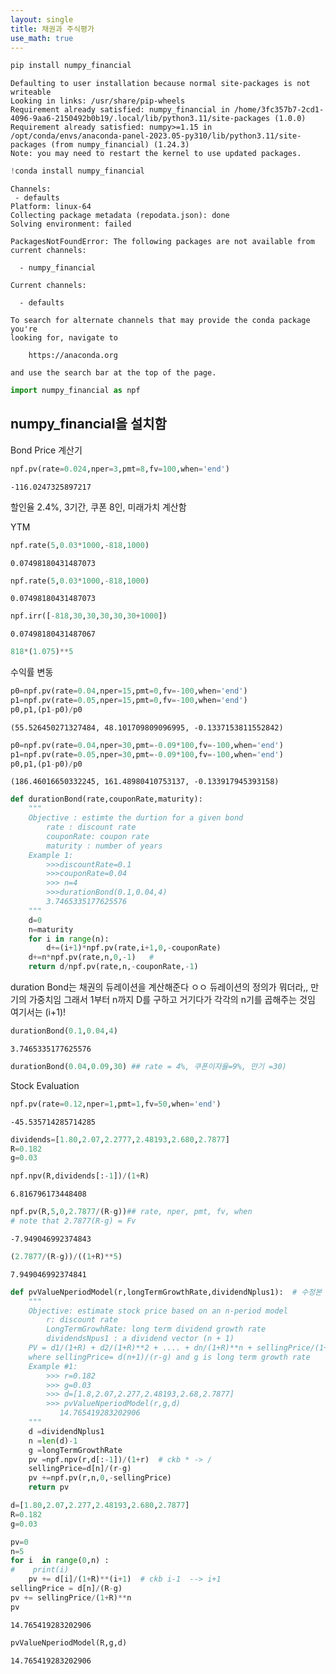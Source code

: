 ```yaml
---
layout: single
title: 채권과 주식평가
use_math: true
---
```


```python
pip install numpy_financial
```

    Defaulting to user installation because normal site-packages is not writeable
    Looking in links: /usr/share/pip-wheels
    Requirement already satisfied: numpy_financial in /home/3fc357b7-2cd1-4096-9aa6-2150492b0b19/.local/lib/python3.11/site-packages (1.0.0)
    Requirement already satisfied: numpy>=1.15 in /opt/conda/envs/anaconda-panel-2023.05-py310/lib/python3.11/site-packages (from numpy_financial) (1.24.3)
    Note: you may need to restart the kernel to use updated packages.



```python
!conda install numpy_financial
```

    Channels:
     - defaults
    Platform: linux-64
    Collecting package metadata (repodata.json): done
    Solving environment: failed
    
    PackagesNotFoundError: The following packages are not available from current channels:
    
      - numpy_financial
    
    Current channels:
    
      - defaults
    
    To search for alternate channels that may provide the conda package you're
    looking for, navigate to
    
        https://anaconda.org
    
    and use the search bar at the top of the page.
    
    



```python
import numpy_financial as npf
```

## numpy_financial을 설치함

Bond Price 계산기


```python
npf.pv(rate=0.024,nper=3,pmt=8,fv=100,when='end')
```




    -116.0247325897217



할인율 2.4%, 3기간, 쿠폰 8인, 미래가치 계산함

YTM


```python
npf.rate(5,0.03*1000,-818,1000) 
```




    0.07498180431487073




```python
npf.rate(5,0.03*1000,-818,1000)
```




    0.07498180431487073




```python
npf.irr([-818,30,30,30,30,30+1000])
```




    0.07498180431487067




```python
818*(1.075)**5
```

수익률 변동


```python
p0=npf.pv(rate=0.04,nper=15,pmt=0,fv=-100,when='end')
p1=npf.pv(rate=0.05,nper=15,pmt=0,fv=-100,when='end')
p0,p1,(p1-p0)/p0
```




    (55.526450271327484, 48.101709809096995, -0.1337153811552842)




```python
p0=npf.pv(rate=0.04,nper=30,pmt=-0.09*100,fv=-100,when='end')
p1=npf.pv(rate=0.05,nper=30,pmt=-0.09*100,fv=-100,when='end')
p0,p1,(p1-p0)/p0
```




    (186.46016650332245, 161.48980410753137, -0.133917945393158)




```python
def durationBond(rate,couponRate,maturity):
    """
    Objective : estimte the durtion for a given bond
        rate : discount rate
        couponRate: coupon rate
        maturity : number of years
    Example 1: 
        >>>discountRate=0.1
        >>>couponRate=0.04
        >>> n=4
        >>>durationBond(0.1,0.04,4)
        3.7465335177625576
    """
    d=0
    n=maturity
    for i in range(n):
        d+=(i+1)*npf.pv(rate,i+1,0,-couponRate)
    d+=n*npf.pv(rate,n,0,-1)   #
    return d/npf.pv(rate,n,-couponRate,-1)
```

duration Bond는 채권의 듀레이션을 계산해준다 ㅇㅇ 듀레이션의 정의가 뭐더라,, 만기의 가중치임 그래서 1부터 n까지 D를 구하고 거기다가 각각의 n기를 곱해주는 것임 여기서는 (i+1)!


```python
durationBond(0.1,0.04,4)
```




    3.7465335177625576




```python
durationBond(0.04,0.09,30) ## rate = 4%, 쿠폰이자율=9%, 만기 =30)
```

Stock Evaluation


```python
npf.pv(rate=0.12,nper=1,pmt=1,fv=50,when='end')
```




    -45.535714285714285




```python
dividends=[1.80,2.07,2.2777,2.48193,2.680,2.7877]
R=0.182
g=0.03
```


```python
npf.npv(R,dividends[:-1])/(1+R)
```




    6.816796173448408




```python
npf.pv(R,5,0,2.7877/(R-g))## rate, nper, pmt, fv, when 
# note that 2.7877(R-g) = Fv
```




    -7.949046992374843




```python
(2.7877/(R-g))/((1+R)**5)
```




    7.949046992374841




```python
def pvValueNperiodModel(r,longTermGrowthRate,dividendNplus1):  # 수정본
    """
    Objective: estimate stock price based on an n-period model
        r: discount rate
        LongTermGrowhRate: long term dividend growth rate
        dividendsNpus1 : a dividend vector (n + 1)
    PV = d1/(1+R) + d2/(1+R)**2 + .... + dn/(1+R)**n + sellingPrice/(1+R)**n,
    where sellingPrice= d(n+1)/(r-g) and g is long term growth rate
    Example #1: 
        >>> r=0.182
        >>> g=0.03
        >>> d=[1.8,2.07,2.277,2.48193,2.68,2.7877]
        >>> pvValueNperiodModel(r,g,d)
           14.765419283202906
    """
    d =dividendNplus1
    n =len(d)-1
    g =longTermGrowthRate
    pv =npf.npv(r,d[:-1])/(1+r)  # ckb * -> /
    sellingPrice=d[n]/(r-g)
    pv +=npf.pv(r,n,0,-sellingPrice)
    return pv
```


```python
d=[1.80,2.07,2.277,2.48193,2.680,2.7877]
R=0.182
g=0.03

pv=0
n=5
for i  in range(0,n) : 
#    print(i)
    pv += d[i]/(1+R)**(i+1)  # ckb i-1  --> i+1
sellingPrice = d[n]/(R-g)
pv += sellingPrice/(1+R)**n
pv
```




    14.765419283202906




```python
pvValueNperiodModel(R,g,d)
```




    14.765419283202906


